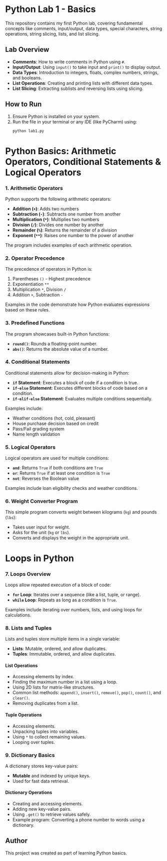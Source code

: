 # Python Lab 1 - Basics

This repository contains my first Python lab, covering fundamental concepts like comments, input/output, data types, special characters, string operations, string slicing, lists, and list slicing.

## Lab Overview
- **Comments**: How to write comments in Python using `#`.  
- **Input/Output**: Using `input()` to take input and `print()` to display output.  
- **Data Types**: Introduction to integers, floats, complex numbers, strings, and booleans.  
- **List Operations**: Creating and printing lists with different data types.  
- **List Slicing**: Extracting sublists and reversing lists using slicing.

## How to Run
1. Ensure Python is installed on your system.  
2. Run the file in your terminal or any IDE (like PyCharm) using:  
   ```bash
   python lab1.py
   ```

# Python Basics: Arithmetic Operators, Conditional Statements & Logical Operators

### 1. Arithmetic Operators
Python supports the following arithmetic operators:
- **Addition (`+`)**: Adds two numbers
- **Subtraction (`-`)**: Subtracts one number from another
- **Multiplication (`*`)**: Multiplies two numbers
- **Division (`/`)**: Divides one number by another
- **Remainder (`%`)**: Returns the remainder of a division
- **Exponent (`**`)**: Raises one number to the power of another

The program includes examples of each arithmetic operation.

### 2. Operator Precedence
The precedence of operators in Python is:
1. Parentheses `()` - Highest precedence
2. Exponentiation `**`
3. Multiplication `*`, Division `/`
4. Addition `+`, Subtraction `-`

Examples in the code demonstrate how Python evaluates expressions based on these rules.

### 3. Predefined Functions
The program showcases built-in Python functions:
- **`round()`**: Rounds a floating-point number.
- **`abs()`**: Returns the absolute value of a number.

### 4. Conditional Statements
Conditional statements allow for decision-making in Python:
- **`if` Statement**: Executes a block of code if a condition is true.
- **`if-else` Statement**: Executes different blocks of code based on a condition.
- **`if-elif-else` Statement**: Evaluates multiple conditions sequentially.

Examples include:
- Weather conditions (hot, cold, pleasant)
- House purchase decision based on credit
- Pass/Fail grading system
- Name length validation

### 5. Logical Operators
Logical operators are used for multiple conditions:
- **`and`**: Returns `True` if both conditions are `True`
- **`or`**: Returns `True` if at least one condition is `True`
- **`not`**: Reverses the Boolean value

Examples include loan eligibility checks and weather conditions.

### 6. Weight Converter Program
This simple program converts weight between kilograms (`kg`) and pounds (`lbs`):
- Takes user input for weight.
- Asks for the unit (`kg` or `lbs`).
- Converts and displays the weight in the appropriate unit.

# Loops in Python
### 7. Loops Overview
Loops allow repeated execution of a block of code:
- **`for` Loop**: Iterates over a sequence (like a list, tuple, or range).
- **`while` Loop**: Repeats as long as a condition is `True`.

Examples include iterating over numbers, lists, and using loops for calculations.

### 8. Lists and Tuples
Lists and tuples store multiple items in a single variable:
- **Lists**: Mutable, ordered, and allow duplicates.
- **Tuples**: Immutable, ordered, and allow duplicates.

#### List Operations
- Accessing elements by index.
- Finding the maximum number in a list using a loop.
- Using 2D lists for matrix-like structures.
- Common list methods: `append()`, `insert()`, `remove()`, `pop()`, `count()`, and `clear()`.
- Removing duplicates from a list.

#### Tuple Operations
- Accessing elements.
- Unpacking tuples into variables.
- Using `*` to collect remaining values.
- Looping over tuples.

### 9. Dictionary Basics
A dictionary stores key-value pairs:
- **Mutable** and indexed by unique keys.
- Used for fast data retrieval.

#### Dictionary Operations
- Creating and accessing elements.
- Adding new key-value pairs.
- Using `.get()` to retrieve values safely.
- Example program: Converting a phone number to words using a dictionary.

## Author
This project was created as part of learning Python basics.

